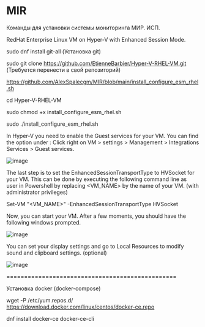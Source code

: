 # MIR

Команды для установки системы мониторинга МИР. ИСП.


RedHat Enterprise Linux VM on Hyper-V with Enhanced Session Mode.

sudo dnf install git-all
(Установка git)

sudo git clone https://github.com/EtienneBarbier/Hyper-V-RHEL-VM.git
(Требуется перенести в свой репозиторий)

https://github.com/AlexSpalecgm/MIR/blob/main/install_configure_esm_rhel.sh

cd Hyper-V-RHEL-VM

sudo chmod +x install_configure_esm_rhel.sh

sudo ./install_configure_esm_rhel.sh

In Hyper-V you need to enable the Guest services for your VM. You can find the option under : Click right on VM > settings > Management > Integrations Services > Guest services.

![image](https://github.com/user-attachments/assets/79870a64-742e-4f3e-991a-6aba8a7a6f51)

The last step is to set the EnhancedSessionTransportType to HVSocket for your VM. This can be done by executing the following command line as user in Powershell by replacing <VM_NAME> by the name of your VM. (with administrator privileges)

Set-VM "<VM_NAME>" -EnhancedSessionTransportType HVSocket

Now, you can start your VM. After a few moments, you should have the following windows prompted.

![image](https://github.com/user-attachments/assets/490a4042-f488-4e74-93ef-2c9bd8b066e6)

You can set your display settings and go to Local Resources to modify sound and clipboard settings. (optional)

![image](https://github.com/user-attachments/assets/7a9213e6-22d0-458e-9fd6-c023760f553f)

================================================

Установка docker (docker-compose)

wget -P /etc/yum.repos.d/ https://download.docker.com/linux/centos/docker-ce.repo

dnf install docker-ce docker-ce-cli



